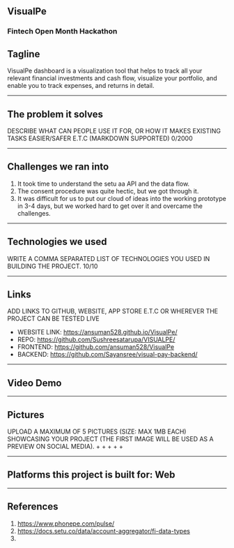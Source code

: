 

## VisualPe

### Fintech Open Month Hackathon

## Tagline
VisualPe dashboard is a visualization tool that helps to track all your relevant financial investments and cash flow, visualize your portfolio, and enable you to track expenses, and returns in detail.

---

## The problem it solves
DESCRIBE WHAT CAN PEOPLE USE IT FOR, OR HOW IT MAKES EXISTING TASKS EASIER/SAFER E.T.C (MARKDOWN SUPPORTED)
0/2000

---

## Challenges we ran into
1) It took time to understand the setu aa API and the data flow.
2) The consent procedure was quite hectic, but we got through it.
3) It was difficult for us to put our cloud of ideas into the working prototype in 3-4 days, but we worked hard to get over it and overcame the challenges.

---

## Technologies we used
WRITE A COMMA SEPARATED LIST OF TECHNOLOGIES YOU USED IN BUILDING THE PROJECT.
10/10

---

## Links
ADD LINKS TO GITHUB, WEBSITE, APP STORE E.T.C OR WHEREVER THE PROJECT CAN BE TESTED LIVE
- WEBSITE LINK: https://ansuman528.github.io/VisualPe/
- REPO: https://github.com/Sushreesatarupa/VISUALPE/
- FRONTEND: https://github.com/ansuman528/VisualPe
- BACKEND: https://github.com/Sayansree/visual-pay-backend/

---

## Video Demo


---

## Pictures
UPLOAD A MAXIMUM OF 5 PICTURES (SIZE: MAX 1MB EACH) SHOWCASING YOUR PROJECT (THE FIRST IMAGE WILL BE USED AS A PREVIEW ON SOCIAL MEDIA).
+
+
+
+
+

---


## Platforms this project is built for: Web

---

## References

1. https://www.phonepe.com/pulse/
2. https://docs.setu.co/data/account-aggregator/fi-data-types
3.

